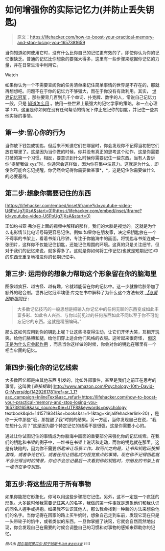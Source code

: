 # 如何增强你的实际记忆力(并防止丢失钥匙)

> 原文：<https://lifehacker.com/how-to-boost-your-practical-memory-and-stop-losing-you-1657381659>

当你知道如何使用它时，没有什么比你自己的记忆更有效的了，即使你认为你的记忆很缺乏。普通的记忆比你想象的要强大得多，这里有一些步骤来挖掘你记忆的力量，并在日常生活中利用它。

Watch

如果你认为一个不需要查阅你的任务清单来记住简单事情的世界是不存在的，那就再想想吧。问题不在于你的记忆力不够强大，而在于你没有有效利用。其实， [世界记忆冠军](http://www.worldmemorychampionships.com/) ，那些要背几百到几千个单词、扑克牌、数字的人，常说自己记忆力一般，只是 [知道怎么用](https://lifehacker.com/how-your-memory-works-and-three-ways-to-improve-it-1370487727) 。使用一些世界上最强大的记忆学家的策略，和一点心理学 101，这里是你如何在没有任何帮助的情况下停止忘记你的钥匙，并记住一些其他实际的事情。

## **第一步:留心你的行为**

当你放下钱包或钥匙，但后来不知道它们在哪里时，你会发现你不记得当初把它们放在哪里了。这是因为当你做的时候，你并没有真正的思考这个动作，这是你需要打破的第一个习惯。相反，要意识到什么时候你需要记住一些东西。当有人告诉你“提醒我做 xyz”时，你通常会这样做，因为你在集中注意力。这就是为什么，即使你可能会忘记提醒，你仍然会记得你需要做某事*，*，这是记住你需要做什么的必要基线。

## **第二步:想象你需要记住的东西**

 [https://lifehacker.com/embed/inset/iframe?id=youtube-video-U6PoUg7jXsA&start=0](https://lifehacker.com/embed/inset/iframe?id=youtube-video-U6PoUg7jXsA&start=0) 

正如约书亚·弗尔在上面的视频中解释的那样，我们的大脑是视觉的。这就是为什么电影情节比电话号码更容易记住。例如:如果你在朋友家，决定把钥匙放在一个不碍事的书架上，看着书架几秒钟，专注于你脑海中的画面。将钥匙与书架连成一张图片，这样你不仅能记住钥匙，还能记住周围的环境。这真的只是关注细节，但对于我们的记忆来说，就多得多了。这就是你如何将工作记忆(也就是短期记忆)中的东西无重复地推进你的长期记忆中。

## **第三步:** **运用你的想象力帮助这个形象留在你的脑海里**

图像越疯狂、越古怪、越有趣，它就越能留在你的记忆中。这一步就像给胶带加了额外的粘合剂。世界记忆冠军埃德·库克在书中解释了为什么这个方法有效 [*【与爱因斯坦同行*](http://joshuafoer.com/moonwalking-with-einstein/) :

> 大多数记忆技巧的一般思想是把输入你记忆中的任何无聊的东西变成如此丰富多彩、如此令人兴奋、与你以前见过的任何东西如此不同以至于你不可能忘记它的东西。这就是精细编码。”

那么这如何应用到你的钥匙上呢？让这些书变得生动，让它们开怀大笑，互相开玩笑。给他们胳膊和腿，给他们穿上适合他们风格的衣服。这听起来很奇怪， [但这正是为什么它会起作用](https://lifehacker.com/how-to-train-your-brain-and-boost-your-memory-like-a-us-5897708) ，而且当你这样做的时候，你会对你的钥匙在哪里有一个相当牢固的记忆。

## **第四步:强化你的记忆线索**

大多数回忆都是由其他东西 引发的，比如外部事件，甚至是我们之前正在思考的事情。这叫做 [*直接提取*](http://www.amazon.com/Psychology-10th-David-G-Myers/dp/1429261781/ref=sr_1_1?asc_campaign=InlineText&asc_refurl=https://lifehacker.com/how-to-boost-your-practical-memory-and-stop-losing-you-1657381659&asc_source=&ie=UTF8&keywords=psychology textbook&qid=1415719341&s=books&sr=1-1&tag=kinjalifehackerlink-20) ，是你一天中那些“哦，那提醒了我”时刻的结果。另一方面，当你发现自己在说，“我在想什么词？”这是因为那个特定记忆的线索不是很强，这是你需要小心的。

通过让你试图记住的事情成为你脑海中画面的重要部分来强化你的记忆线索。在我们的钥匙和书架的例子中，一堆书在书架上说话和走动，而你的钥匙就在那里，这是有缺陷的，因为你不需要*钥匙来让场景工作。取而代之的是，让书和钥匙玩投掷游戏，或者争论它们，或者任何让钥匙成为视觉焦点的事情。现在你不记得钥匙就不会记得当时的情景，你也不会忘记最后一次看到你的钥匙时，你朋友的书架上有一堆书在争夺钥匙。*

## **第五步:将这些应用于所有事物**

如果你能把它形象化，你可以用这些步骤把它记住。另外，这不一定是一个疯狂的形象。大多数时候我需要记住某人的名字，我做的第一件事就是想象他们和我认识的同名人握手或拥抱。如果我不认识其他人，那么我会找到一种新的方法来想象他们的名字。当你记得在回家的路上买牛奶时，想象自己走到车前，发现它现在只是一头带轮子的奶牛，或者类似的东西。一旦你掌握了诀窍，它就会自然而然地出现，你会发现自己在需要的时候会调整自己的习惯和对事物的感知来帮助你的记忆。

<small>*照片由*</small> [<small>*阿尔瑙阿蒙瓜尔·邦宁*</small>](https://www.flickr.com/photos/arnau-moreno/6820753836/in/photolist-boJ9u5-84DQnh-7HQuxm-5u4pbp-f6VA59-7M2bZk-hus88o-RUhQ1-9Dr8pX-bbnCJB-7HLSs2-4L3egL-kRgy6c-kxdjnV-kHQhPx-kRiwb5-7L3693-8pqMG5---bbnE4R-8VSisx-ooMJB-5TSA9m-8bsxoB-5u8Nod-5TNf8T-5u4oZB-fkrsZ3-frJtSa-dRnE28-8dWT9Z-7HPVg3-9itBin-4abuND-8qYSFw-5LNL8c-9q2Kk9-hut3si-9ftJBe-4nkESf-ck9nnh-p4hBdJ-8nWGBX-6CWQDb-bBENaM-hut1Cg-5L2c8X-4KXYYr-dRtdf7)<small></small>*[<small>*帕斯卡*</small>](https://www.flickr.com/photos/pasukaru76/4888182395/in/photolist-pxCanT-5AvG49-pxyMs8-4LLnn8-84xeHs-bbnELc-8Q713U-8UcU83-cSLXXh-8G71C5-99cQ1w-bjT8r3-2xZEWp-8UWoj6-8EbCZt-o76xYK-e6q5sR-fsquNc-9b3k35-7tVZ1e-8rXdjP-f6XPKd-cGKFbj-6VYv3G-77TvxN-isqYJM-8XibiU-9HWj5u-8RGB9a-8WFXeU-6U4Aem-73spMh-n6K9K4-6WXRHS-8bxfm9-7PtrnG-6UjRg3-8vGcP7-8ocm5C-8poKYm-7EyZZz-bbnDJx-6Vz8C4-6ZwP3i-8Evamu-7u3fqP-639Ke-bw3132-hus8Fs-ej3zdF)<small>*[<small>*马特·麦吉利夫雷*</small>](https://www.flickr.com/photos/qmnonic/) <small>T51】</small>*</small>*